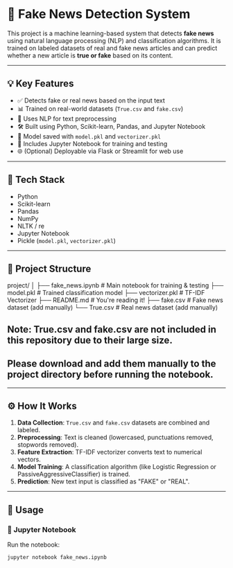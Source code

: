 # 📰 Fake News Detection System

This project is a machine learning-based system that detects **fake news** using natural language processing (NLP) and classification algorithms. It is trained on labeled datasets of real and fake news articles and can predict whether a new article is **true or fake** based on its content.

---

## 💡 Key Features

- ✅ Detects fake or real news based on the input text
- 📊 Trained on real-world datasets (`True.csv` and `fake.csv`)
- 🧠 Uses NLP for text preprocessing
- 🛠 Built using Python, Scikit-learn, Pandas, and Jupyter Notebook
- 💾 Model saved with `model.pkl` and `vectorizer.pkl`
- 🧪 Includes Jupyter Notebook for training and testing
- 🌐 (Optional) Deployable via Flask or Streamlit for web use

---

## 🧰 Tech Stack

- Python
- Scikit-learn
- Pandas
- NumPy
- NLTK / re
- Jupyter Notebook
- Pickle (`model.pkl`, `vectorizer.pkl`)

---

## 📁 Project Structure
project/
│
├── fake_news.ipynb        # Main notebook for training & testing
├── model.pkl              # Trained classification model
├── vectorizer.pkl         # TF-IDF Vectorizer
├── README.md              # You're reading it!
├── fake.csv               # Fake news dataset (add manually)
└── True.csv               # Real news dataset (add manually)

## Note: True.csv and fake.csv are not included in this repository due to their large size.
## Please download and add them manually to the project directory before running the notebook.


---

## ⚙️ How It Works

1. **Data Collection**: `True.csv` and `fake.csv` datasets are combined and labeled.
2. **Preprocessing**: Text is cleaned (lowercased, punctuations removed, stopwords removed).
3. **Feature Extraction**: TF-IDF vectorizer converts text to numerical vectors.
4. **Model Training**: A classification algorithm (like Logistic Regression or PassiveAggressiveClassifier) is trained.
5. **Prediction**: New text input is classified as "FAKE" or "REAL".

---

## 🚀 Usage

### 🧪 Jupyter Notebook

Run the notebook:

```bash
jupyter notebook fake_news.ipynb
